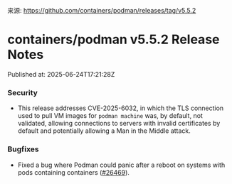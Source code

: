 来源: https://github.com/containers/podman/releases/tag/v5.5.2

# containers/podman v5.5.2 Release Notes

Published at: 2025-06-24T17:21:28Z

### Security
- This release addresses CVE-2025-6032, in which the TLS connection used to pull VM images for `podman machine` was, by default, not validated, allowing connections to servers with invalid certificates by default and potentially allowing a Man in the Middle attack.

### Bugfixes
- Fixed a bug where Podman could panic after a reboot on systems with pods containing containers ([#26469](https://github.com/containers/podman/issues/26469)).

